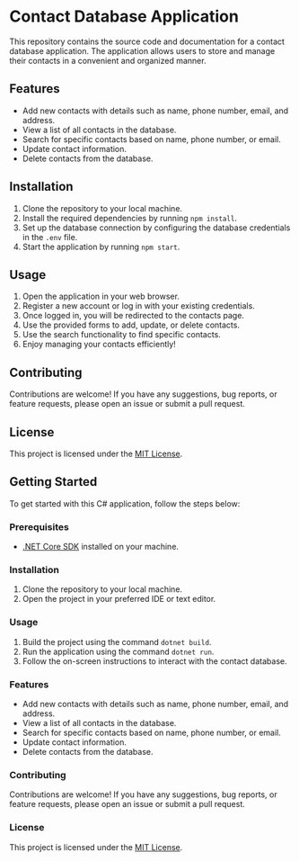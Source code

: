 # Contact Database Application

This repository contains the source code and documentation for a contact database application. The application allows users to store and manage their contacts in a convenient and organized manner.

## Features

- Add new contacts with details such as name, phone number, email, and address.
- View a list of all contacts in the database.
- Search for specific contacts based on name, phone number, or email.
- Update contact information.
- Delete contacts from the database.

## Installation

1. Clone the repository to your local machine.
2. Install the required dependencies by running `npm install`.
3. Set up the database connection by configuring the database credentials in the `.env` file.
4. Start the application by running `npm start`.

## Usage

1. Open the application in your web browser.
2. Register a new account or log in with your existing credentials.
3. Once logged in, you will be redirected to the contacts page.
4. Use the provided forms to add, update, or delete contacts.
5. Use the search functionality to find specific contacts.
6. Enjoy managing your contacts efficiently!

## Contributing

Contributions are welcome! If you have any suggestions, bug reports, or feature requests, please open an issue or submit a pull request.

## License

This project is licensed under the [MIT License](LICENSE).
## Getting Started

To get started with this C# application, follow the steps below:

### Prerequisites

- [.NET Core SDK](https://dotnet.microsoft.com/download) installed on your machine.

### Installation

1. Clone the repository to your local machine.
2. Open the project in your preferred IDE or text editor.

### Usage

1. Build the project using the command `dotnet build`.
2. Run the application using the command `dotnet run`.
3. Follow the on-screen instructions to interact with the contact database.

### Features

- Add new contacts with details such as name, phone number, email, and address.
- View a list of all contacts in the database.
- Search for specific contacts based on name, phone number, or email.
- Update contact information.
- Delete contacts from the database.

### Contributing

Contributions are welcome! If you have any suggestions, bug reports, or feature requests, please open an issue or submit a pull request.

### License

This project is licensed under the [MIT License](LICENSE).